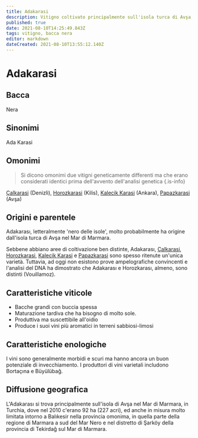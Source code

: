 ```yaml
---
title: Adakarasi
description: Vitigno coltivato principalmente sull'isola turca di Avşa, che produce rossi morbidi e scuri.
published: true
date: 2021-08-10T14:25:49.843Z
tags: vitigno, bacca nera
editor: markdown
dateCreated: 2021-08-10T13:55:12.140Z
---
```


# Adakarasi

## Bacca
Nera

## Sinonimi
Ada Karasi

## Omonimi
> Si dicono omonimi due vitigni geneticamente differenti ma che erano considerati identici prima dell'avvento dell'analisi genetica
{.is-info}

[Çalkarasi](/vitigni/bacca-nera/calkarasi) (Denizli), [Horozkarasi](/vitigni/bacca-nera/horozkarasi) (Kilis), [Kalecik Karasi](/vitigni/bacca-nera/kalecik-karasi) (Ankara), [Papazkarasi](/vitigni/bacca-nera/papazkarasi) (Avşa)

## Origini e parentele
Adakarası, letteralmente 'nero delle isole', molto probabilmente ha origine dall'isola turca di Avşa nel Mar di Marmara.

Sebbene abbiano aree di coltivazione ben distinte, Adakarası, [Çalkarasi](/vitigni/bacca-nera/calkarasi), [Horozkarasi](/vitigni/bacca-nera/horozkarasi), [Kalecik Karasi](/vitigni/bacca-nera/kalecik-karasi) e [Papazkarasi](/vitigni/bacca-nera/papazkarasi) sono spesso ritenute un'unica varietà. Tuttavia, ad oggi non esistono prove ampelografiche convincenti e l'analisi del DNA ha dimostrato che Adakarası e Horozkarası, almeno, sono distinti (Vouillamoz).


## Caratteristiche viticole

- Bacche grandi con buccia spessa 
- Maturazione tardiva che ha bisogno di molto sole.
- Produttiva ma suscettibile all'oidio 
- Produce i suoi vini più aromatici in terreni sabbiosi-limosi

## Caratteristiche enologiche

I vini sono generalmente morbidi e scuri ma hanno ancora un buon potenziale di invecchiamento. I produttori di vini varietali includono Bortaçına e Büyülübağ.

## Diffusione geografica

L'Adakarası si trova principalmente sull'isola di Avşa nel Mar di Marmara, in Turchia, dove nel 2010 c'erano 92 ha (227 acri), ed anche in misura molto limitata intorno a Balıkesir nella provincia omonima, in quella parte della regione di Marmara a sud del Mar Nero e nel distretto di Şarköy della provincia di Tekirdağ sul Mar di Marmara. 


